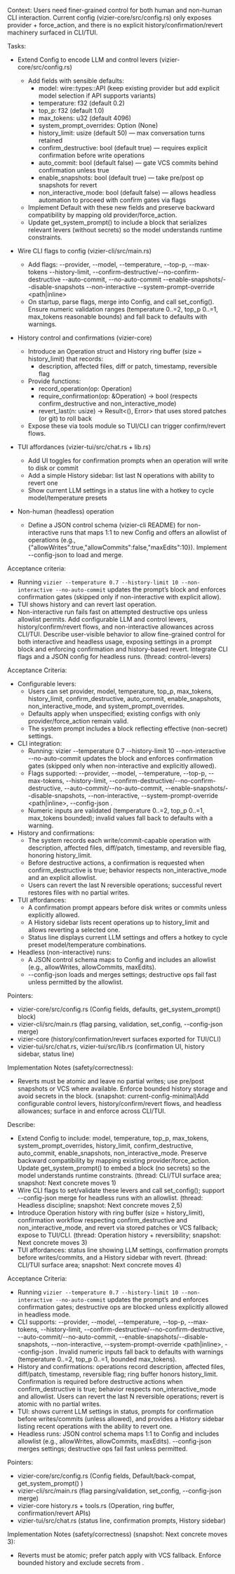 Context: Users need finer-grained control for both human and non-human CLI interaction. Current config (vizier-core/src/config.rs) only exposes provider + force_action, and there is no explicit history/confirmation/revert machinery surfaced in CLI/TUI.

Tasks:

- Extend Config to encode LLM and control levers (vizier-core/src/config.rs)
  - Add fields with sensible defaults:
    - model: wire::types::API (keep existing provider but add explicit model selection if API supports variants)
    - temperature: f32 (default 0.2)
    - top_p: f32 (default 1.0)
    - max_tokens: u32 (default 4096)
    - system_prompt_overrides: Option<String> (None)
    - history_limit: usize (default 50) — max conversation turns retained
    - confirm_destructive: bool (default true) — requires explicit confirmation before write operations
    - auto_commit: bool (default false) — gate VCS commits behind confirmation unless true
    - enable_snapshots: bool (default true) — take pre/post op snapshots for revert
    - non_interactive_mode: bool (default false) — allows headless automation to proceed with confirm gates via flags
  - Implement Default with these new fields and preserve backward compatibility by mapping old provider/force_action.
  - Update get_system_prompt() to include a <config> block that serializes relevant levers (without secrets) so the model understands runtime constraints.

- Wire CLI flags to config (vizier-cli/src/main.rs)
  - Add flags:
    --provider, --model, --temperature, --top-p, --max-tokens
    --history-limit, --confirm-destructive/--no-confirm-destructive
    --auto-commit, --no-auto-commit
    --enable-snapshots/--disable-snapshots
    --non-interactive
    --system-prompt-override <path|inline>
  - On startup, parse flags, merge into Config, and call set_config(). Ensure numeric validation ranges (temperature 0..=2, top_p 0..=1, max_tokens reasonable bounds) and fall back to defaults with warnings.

- History control and confirmations (vizier-core)
  - Introduce an Operation struct and History ring buffer (size = history_limit) that records:
    - description, affected files, diff or patch, timestamp, reversible flag
  - Provide functions:
    - record_operation(op: Operation)
    - require_confirmation(op: &Operation) -> bool (respects confirm_destructive and non_interactive_mode)
    - revert_last(n: usize) -> Result<(), Error> that uses stored patches (or git) to roll back
  - Expose these via tools module so TUI/CLI can trigger confirm/revert flows.

- TUI affordances (vizier-tui/src/chat.rs + lib.rs)
  - Add UI toggles for confirmation prompts when an operation will write to disk or commit
  - Add a simple History sidebar: list last N operations with ability to revert one
  - Show current LLM settings in a status line with a hotkey to cycle model/temperature presets

- Non-human (headless) operation
  - Define a JSON control schema (vizier-cli README) for non-interactive runs that maps 1:1 to new Config and offers an allowlist of operations (e.g., {"allowWrites":true,"allowCommits":false,"maxEdits":10}). Implement --config-json <path> to load and merge.

Acceptance criteria:
- Running `vizier --temperature 0.7 --history-limit 10 --non-interactive --no-auto-commit` updates the prompt’s <meta><config> block and enforces confirmation gates (skipped only if non-interactive with explicit allow).
- TUI shows history and can revert last operation.
- Non-interactive run fails fast on attempted destructive ops unless allowlist permits.
Add configurable LLM and control levers, history/confirm/revert flows, and non-interactive allowances across CLI/TUI.
Describe user-visible behavior to allow fine-grained control for both interactive and headless usage, exposing settings in a prompt <config> block and enforcing confirmation and history-based revert. Integrate CLI flags and a JSON config for headless runs. (thread: control-levers)

Acceptance Criteria:
- Configurable levers:
  - Users can set provider, model, temperature, top_p, max_tokens, history_limit, confirm_destructive, auto_commit, enable_snapshots, non_interactive_mode, and system_prompt_overrides.
  - Defaults apply when unspecified; existing configs with only provider/force_action remain valid.
  - The system prompt includes a <config> block reflecting effective (non-secret) settings.
- CLI integration:
  - Running: vizier --temperature 0.7 --history-limit 10 --non-interactive --no-auto-commit updates the <config> block and enforces confirmation gates (skipped only when non-interactive and explicitly allowed).
  - Flags supported: --provider, --model, --temperature, --top-p, --max-tokens, --history-limit, --confirm-destructive/--no-confirm-destructive, --auto-commit/--no-auto-commit, --enable-snapshots/--disable-snapshots, --non-interactive, --system-prompt-override <path|inline>, --config-json <path>.
  - Numeric inputs are validated (temperature 0..=2, top_p 0..=1, max_tokens bounded); invalid values fall back to defaults with a warning.
- History and confirmations:
  - The system records each write/commit-capable operation with description, affected files, diff/patch, timestamp, and reversible flag, honoring history_limit.
  - Before destructive actions, a confirmation is requested when confirm_destructive is true; behavior respects non_interactive_mode and an explicit allowlist.
  - Users can revert the last N reversible operations; successful revert restores files with no partial writes.
- TUI affordances:
  - A confirmation prompt appears before disk writes or commits unless explicitly allowed.
  - A History sidebar lists recent operations up to history_limit and allows reverting a selected one.
  - Status line displays current LLM settings and offers a hotkey to cycle preset model/temperature combinations.
- Headless (non-interactive) runs:
  - A JSON control schema maps to Config and includes an allowlist (e.g., allowWrites, allowCommits, maxEdits).
  - --config-json <path> loads and merges settings; destructive ops fail fast unless permitted by the allowlist.

Pointers:
- vizier-core/src/config.rs (Config fields, defaults, get_system_prompt() <config> block)
- vizier-cli/src/main.rs (flag parsing, validation, set_config, --config-json merge)
- vizier-core (history/confirmation/revert surfaces exported for TUI/CLI)
- vizier-tui/src/chat.rs, vizier-tui/src/lib.rs (confirmation UI, history sidebar, status line)

Implementation Notes (safety/correctness):
- Reverts must be atomic and leave no partial writes; use pre/post snapshots or VCS where available. Enforce bounded history storage and avoid secrets in the <config> block. (snapshot: current-config-minimal)Add configurable control levers, history/confirm/revert flows, and headless allowances; surface in <config> and enforce across CLI/TUI.

Describe:
- Extend Config to include: model, temperature, top_p, max_tokens, system_prompt_overrides, history_limit, confirm_destructive, auto_commit, enable_snapshots, non_interactive_mode. Preserve backward compatibility by mapping existing provider/force_action. Update get_system_prompt() to embed a <config> block (no secrets) so the model understands runtime constraints. (thread: CLI/TUI surface area; snapshot: Next concrete moves 1)
- Wire CLI flags to set/validate these levers and call set_config(); support --config-json merge for headless runs with an allowlist. (thread: Headless discipline; snapshot: Next concrete moves 2,5)
- Introduce Operation history with ring buffer (size = history_limit), confirmation workflow respecting confirm_destructive and non_interactive_mode, and revert via stored patches or VCS fallback; expose to TUI/CLI. (thread: Operation history + reversibility; snapshot: Next concrete moves 3)
- TUI affordances: status line showing LLM settings, confirmation prompts before writes/commits, and a History sidebar with revert. (thread: CLI/TUI surface area; snapshot: Next concrete moves 4)

Acceptance Criteria:
- Running `vizier --temperature 0.7 --history-limit 10 --non-interactive --no-auto-commit` updates the prompt’s <meta><config> and enforces confirmation gates; destructive ops are blocked unless explicitly allowed in headless mode.
- CLI supports: --provider, --model, --temperature, --top-p, --max-tokens, --history-limit, --confirm-destructive/--no-confirm-destructive, --auto-commit/--no-auto-commit, --enable-snapshots/--disable-snapshots, --non-interactive, --system-prompt-override <path|inline>, --config-json <path>. Invalid numeric inputs fall back to defaults with warnings (temperature 0..=2, top_p 0..=1, bounded max_tokens).
- History and confirmations: operations record description, affected files, diff/patch, timestamp, reversible flag; ring buffer honors history_limit. Confirmation is required before destructive actions when confirm_destructive is true; behavior respects non_interactive_mode and allowlist. Users can revert the last N reversible operations; revert is atomic with no partial writes.
- TUI: shows current LLM settings in status, prompts for confirmation before writes/commits (unless allowed), and provides a History sidebar listing recent operations with the ability to revert one.
- Headless runs: JSON control schema maps 1:1 to Config and includes allowlist (e.g., allowWrites, allowCommits, maxEdits). --config-json merges settings; destructive ops fail fast unless permitted.

Pointers:
- vizier-core/src/config.rs (Config fields, Default/back-compat, get_system_prompt() <config>)
- vizier-cli/src/main.rs (flag parsing/validation, set_config, --config-json merge)
- vizier-core history.rs + tools.rs (Operation, ring buffer, confirmation/revert APIs)
- vizier-tui/src/chat.rs (status line, confirmation prompts, History sidebar)

Implementation Notes (safety/correctness) (snapshot: Next concrete moves 3):
- Reverts must be atomic; prefer patch apply with VCS fallback. Enforce bounded history and exclude secrets from <config>.
